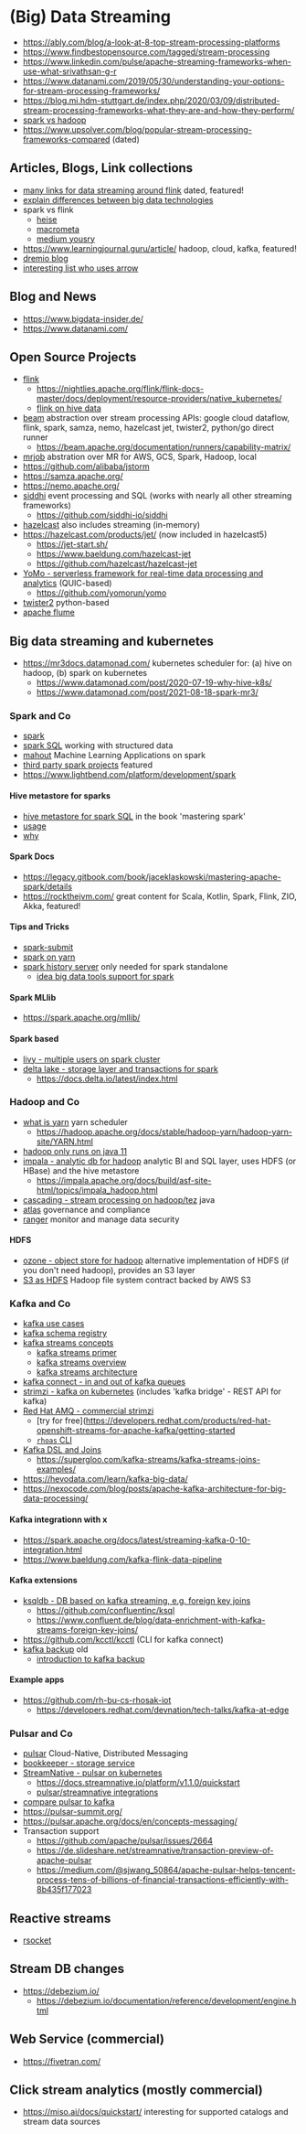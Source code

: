 # (Big) Data Streaming

* https://ably.com/blog/a-look-at-8-top-stream-processing-platforms
* https://www.findbestopensource.com/tagged/stream-processing
* https://www.linkedin.com/pulse/apache-streaming-frameworks-when-use-what-srivathsan-g-r
* https://www.datanami.com/2019/05/30/understanding-your-options-for-stream-processing-frameworks/
* https://blog.mi.hdm-stuttgart.de/index.php/2020/03/09/distributed-stream-processing-frameworks-what-they-are-and-how-they-perform/
* [spark vs hadoop](https://searchdatamanagement.techtarget.com/feature/Hadoop-vs-Spark-Comparing-the-two-big-data-frameworks)
* https://www.upsolver.com/blog/popular-stream-processing-frameworks-compared (dated)

## Articles, Blogs, Link collections

* [many links for data streaming around flink](https://github.com/mikeroyal/Apache-Flink-Guide) dated, featured!
* [explain differences between big data technologies](https://www.geeksforgeeks.org/difference-between-hadoop-and-hive/)
* spark vs flink
  + [heise](https://www.heise.de/ratgeber/Spark-versus-Flink-Rumble-in-the-Big-Data-Jungle-3264705.html)
  + [macrometa](https://www.macrometa.com/event-stream-processing/spark-vs-flink)
  + [medium yousry](https://medium.com/@ansam.yousry/apache-spark-vs-apache-flink-a-comprehensive-comparison-104bf543869a)
* https://www.learningjournal.guru/article/ hadoop, cloud, kafka, featured!
* [dremio blog](https://www.dremio.com/blog/)
* [interesting list who uses arrow](https://arrow.apache.org/powered_by/)

## Blog and News

* https://www.bigdata-insider.de/
* https://www.datanami.com/

## Open Source Projects

* [flink](https://flink.apache.org/)
  + https://nightlies.apache.org/flink/flink-docs-master/docs/deployment/resource-providers/native_kubernetes/
  + [flink on hive data](https://nightlies.apache.org/flink/flink-docs-master/docs/connectors/table/hive/hive_read_write/)
* [beam](https://beam.apache.org/) abstraction over stream processing APIs:
  google cloud dataflow, flink, spark, samza, nemo, hazelcast jet, twister2, python/go direct runner
  + https://beam.apache.org/documentation/runners/capability-matrix/
* [mrjob](https://mrjob.readthedocs.io/en/latest/) abstration over MR for AWS, GCS, Spark, Hadoop, local
* https://github.com/alibaba/jstorm
* https://samza.apache.org/
* https://nemo.apache.org/
* [siddhi](https://siddhi.io/en/v5.1/docs/guides/overview/) event processing and SQL 
  (works with nearly all other streaming frameworks)
  + https://github.com/siddhi-io/siddhi
* [hazelcast](https://github.com/hazelcast/hazelcast) also includes streaming (in-memory)
* https://hazelcast.com/products/jet/ (now included in hazelcast5)
  + https://jet-start.sh/
  + https://www.baeldung.com/hazelcast-jet
  + https://github.com/hazelcast/hazelcast-jet
* [YoMo - serverless framework for real-time data processing and analytics](https://yomo.run/) (QUIC-based)
  + https://github.com/yomorun/yomo
* [twister2](https://twister2.org/) python-based
* [apache flume](https://flume.apache.org/)

## Big data streaming and kubernetes

* https://mr3docs.datamonad.com/ kubernetes scheduler for: (a) hive on hadoop, (b) spark on kubernetes
  + https://www.datamonad.com/post/2020-07-19-why-hive-k8s/
  + https://www.datamonad.com/post/2021-08-18-spark-mr3/

### Spark and Co

* [spark](https://spark.apache.org)
* [spark SQL](https://spark.apache.org/sql/) working with structured data
* [mahout](https://mahout.apache.org/) Machine Learning Applications on spark
* [third party spark projects](https://spark.apache.org/third-party-projects.html) featured
* https://www.lightbend.com/platform/development/spark

#### Hive metastore for sparks

* [hive metastore for spark SQL](https://jaceklaskowski.gitbooks.io/mastering-spark-sql/content/spark-sql-hive-metastore.html)
  in the book 'mastering spark'
* [usage](https://stackoverflow.com/questions/43874124/does-spark-sql-use-hive-metastore)
* [why](https://stackoverflow.com/questions/30967205/what-is-the-metastore-for-in-spark)

#### Spark Docs

* https://legacy.gitbook.com/book/jaceklaskowski/mastering-apache-spark/details
* https://rockthejvm.com/ great content for Scala, Kotlin, Spark, Flink, ZIO, Akka, featured!

#### Tips and Tricks

* [spark-submit](https://spark.apache.org/docs/latest/submitting-applications.html)
* [spark on yarn](https://spark.apache.org/docs/latest/running-on-yarn.html)
* [spark history server](https://github.com/rangareddy/spark-history-server-docker/) only needed for spark standalone
  + [idea big data tools support for spark](https://www.jetbrains.com/help/idea/big-data-tools-spark-monitoring.html)

#### Spark MLlib

* https://spark.apache.org/mllib/

#### Spark based

* [livy - multiple users on spark cluster](https://livy.incubator.apache.org/)
* [delta lake - storage layer and transactions for spark](https://github.com/delta-io/delta)
  + https://docs.delta.io/latest/index.html

### Hadoop and Co

* [what is yarn](https://blog.cloudera.com/apache-hadoop-yarn-concepts-and-applications/) yarn scheduler
  + https://hadoop.apache.org/docs/stable/hadoop-yarn/hadoop-yarn-site/YARN.html
* [hadoop only runs on java 11](https://cwiki.apache.org/confluence/display/HADOOP/Hadoop+Java+Versions)
* [impala - analytic db for hadoop](https://impala.apache.org/) analytic BI and SQL layer, uses HDFS (or HBase) and the hive metastore
  + https://impala.apache.org/docs/build/asf-site-html/topics/impala_hadoop.html
* [cascading - stream processing on hadoop/tez](https://github.com/cwensel/cascading) java
* [atlas](https://atlas.apache.org/#/) governance and compliance
* [ranger](https://ranger.apache.org/) monitor and manage data security

#### HDFS

* [ozone - object store for hadoop](https://ozone.apache.org/)
  alternative implementation of HDFS (if you don't need hadoop), provides an S3 layer
* [S3 as HDFS](https://github.com/adobe/S3-FileSystem) Hadoop file system contract backed by AWS S3

### Kafka and Co

* [kafka use cases](https://www.kai-waehner.de/blog/2020/12/16/top-5-event-streaming-apache-kafka-use-cases-2021-edge-hybrid-cloud-cybersecurity-machine-learning-service-mesh/)
* [kafka schema registry](https://docs.confluent.io/platform/current/schema-registry/index.html)
* [kafka streams concepts](https://docs.confluent.io/platform/current/streams/concepts.html)
  + [kafka streams primer](https://www.confluent.io/blog/kafka-streams-tables-part-1-event-streaming/)
  + [kafka streams overview](https://docs.confluent.io/platform/current/streams/index.html)
  + [kafka streams architecture](https://docs.confluent.io/platform/current/streams/architecture.html)
* [kafka connect - in and out of kafka queues](https://docs.confluent.io/platform/current/connect/index.html)
* [strimzi - kafka on kubernetes](https://strimzi.io/) (includes 'kafka bridge' - REST API for kafka)
* [Red Hat AMQ - commercial strimzi](https://developers.redhat.com/products/amq/overview)
  + [try for free](https://developers.redhat.com/products/red-hat-openshift-streams-for-apache-kafka/getting-started
  + [`rhoas` CLI](https://access.redhat.com/documentation/en-us/red_hat_openshift_streams_for_apache_kafka/1/guide/f520e427-cad2-40ce-823d-96234ccbc047)
* [Kafka DSL and Joins](https://kafka.apache.org/20/documentation/streams/developer-guide/dsl-api.html)
  + https://supergloo.com/kafka-streams/kafka-streams-joins-examples/
* https://hevodata.com/learn/kafka-big-data/
* https://nexocode.com/blog/posts/apache-kafka-architecture-for-big-data-processing/

#### Kafka integrationn with x

* https://spark.apache.org/docs/latest/streaming-kafka-0-10-integration.html
* https://www.baeldung.com/kafka-flink-data-pipeline

#### Kafka extensions

* [ksqldb - DB based on kafka streaming, e.g. foreign key joins](https://ksqldb.io/)
  + https://github.com/confluentinc/ksql
  + https://www.confluent.de/blog/data-enrichment-with-kafka-streams-foreign-key-joins/
* https://github.com/kcctl/kcctl (CLI for kafka connect)
* [kafka backup](https://github.com/itadventurer/kafka-backup) old
  + [introduction to kafka backup](https://medium.com/@anatolyz/introducing-kafka-backup-9dc0677ea7ee)

#### Example apps

* https://github.com/rh-bu-cs-rhosak-iot
  + https://developers.redhat.com/devnation/tech-talks/kafka-at-edge

### Pulsar and Co

* [pulsar](https://pulsar.apache.org/) Cloud-Native, Distributed Messaging 
* [bookkeeper - storage service](https://bookkeeper.apache.org/)
* [StreamNative - pulsar on kubernetes](https://streamnative.io/)
  + https://docs.streamnative.io/platform/v1.1.0/quickstart
  + [pulsar/streamnative integrations](https://hub.streamnative.io/)
* [compare pulsar to kafka](https://www.kai-waehner.de/blog/2020/06/09/apache-kafka-versus-apache-pulsar-event-streaming-comparison-features-myths-explored/)
* https://pulsar-summit.org/
* https://pulsar.apache.org/docs/en/concepts-messaging/
* Transaction support
  + https://github.com/apache/pulsar/issues/2664
  + https://de.slideshare.net/streamnative/transaction-preview-of-apache-pulsar
  + https://medium.com/@sjwang_50864/apache-pulsar-helps-tencent-process-tens-of-billions-of-financial-transactions-efficiently-with-8b435f177023

## Reactive streams

* [rsocket](https://rsocket.io/)

## Stream DB changes

* https://debezium.io/
  + https://debezium.io/documentation/reference/development/engine.html

## Web Service (commercial)

* https://fivetran.com/


## Click stream analytics (mostly commercial)

* https://miso.ai/docs/quickstart/ interesting for supported catalogs and stream data sources


